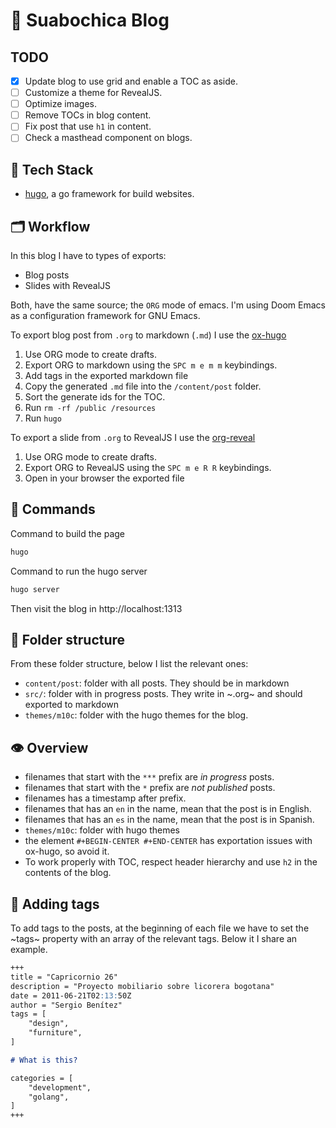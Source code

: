 # 📝 Suabochica Blog

## TODO

- [X] Update blog to use grid and enable a TOC as aside.
- [ ] Customize a theme for RevealJS.
- [ ] Optimize images.
- [ ] Remove TOCs in blog content.
- [ ] Fix post that use `h1` in content.
- [ ] Check a masthead component on blogs.

## 🧰 Tech Stack

- [hugo](https://gohugo.io/getting-started/quick-start/), a go framework for build websites.

## 🗂 Workflow

In this blog I have to types of exports:

- Blog posts
- Slides with RevealJS

Both, have the same source; the `ORG` mode of emacs. I'm using Doom Emacs as a configuration framework for GNU Emacs.

To export blog post from `.org` to markdown (`.md`) I use the [ox-hugo](https://ox-hugo.scripter.co/)

1. Use ORG mode to create drafts.
2. Export ORG to markdown using the `SPC m e m m` keybindings.
3. Add tags in the exported markdown file
4. Copy the generated `.md` file into the `/content/post` folder.
5. Sort the generate ids for the TOC.
7. Run `rm -rf /public /resources`
8. Run `hugo`

To export a slide from `.org` to RevealJS I use the [org-reveal](https://alexshroyer.com/posts/2021-08-13-Org-Reveal.html)

1. Use ORG mode to create drafts.
2. Export ORG to RevealJS using the `SPC m e R R` keybindings.
3. Open in your browser the exported file

## 🚀 Commands

Command to build the page

```sh
hugo
```

Command to run the hugo server

```sh
hugo server
```

Then visit the blog in http://localhost:1313

## 📁  Folder structure

From these folder structure, below I list the relevant ones:

- `content/post`: folder with all posts. They should be in markdown
- `src/`: folder with in progress posts. They write in ~.org~ and should exported to markdown
- `themes/m10c`: folder with the hugo themes for the blog.

## 👁️‍ Overview

- filenames that start with the `***` prefix are _in progress_ posts.
- filenames that start with the `*` prefix are _not published_ posts.
- filenames has a timestamp after prefix.
- filenames that has an `en` in the name, mean that the post is in English.
- filenames that has an `es` in the name, mean that the post is in Spanish.
- `themes/m10c`: folder with hugo themes
- the element `#+BEGIN-CENTER #+END-CENTER` has exportation issues with ox-hugo, so avoid it.
- To work properly with TOC, respect header hierarchy and use `h2` in the contents of the blog.

## 🔖 Adding tags

To add tags to the posts, at the beginning of each file we have to set the ~tags~ property with an array of the relevant tags. Below it I share an example.

``` markdown
+++
title = "Capricornio 26"
description = "Proyecto mobiliario sobre licorera bogotana"
date = 2011-06-21T02:13:50Z
author = "Sergio Benítez"
tags = [
    "design",
    "furniture",
]

# What is this?

categories = [ 
    "development",
    "golang",
]
+++
```
